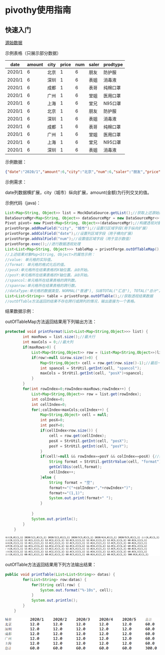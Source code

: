 # pivothy使用指南

## 快速入门

[源始数据](docs.json)

示例表格（只展示部分数据）


| date   | amount | city | price | num | saler | prodtype |
| ------ | ------ | ---- | ----- | --- | ----- | -------- |
| 2020/1 | 6      | 北京 | 1     | 6   | 朋友  | 防护服   |
| 2020/1 | 6      | 深圳 | 1     | 6   | 表姐  | 消毒液   |
| 2020/1 | 6      | 成都 | 1     | 6   | 表哥  | 纯棉口罩 |
| 2020/1 | 6      | 广州 | 1     | 6   | 堂姐  | 医用口罩 |
| 2020/1 | 6      | 上海 | 1     | 6   | 堂兄  | N95口罩  |
| 2020/1 | 6      | 北京 | 1     | 6   | 朋友  | 防护服   |
| 2020/1 | 6      | 深圳 | 1     | 6   | 表姐  | 消毒液   |
| 2020/1 | 6      | 成都 | 1     | 6   | 表哥  | 纯棉口罩 |
| 2020/1 | 6      | 广州 | 1     | 6   | 堂姐  | 医用口罩 |
| 2020/1 | 6      | 上海 | 1     | 6   | 堂兄  | N95口罩  |
| 2020/1 | 6      | 深圳 | 1     | 6   | 表姐  | 消毒液   |

示例数据：

```json
{"date":"2020/1","amount":6,"city":"北京","num":6,"saler":"朋友","price":1,"prodtype":"防护服"}
```

示例需求：

date列数据横扩展，city（城市）纵向扩展，amount(金额)为行列交叉的值。

示例代码（java)：

```java
List<Map<String, Object>> list = MockDataSource.getList();//获取上述源始数据
DataSourceMgr<Map<String, Object>> dataSourceMgr = new DataSourceMgr<>(list);//设置数据源
Pivot pivot= new Pivot<Map<String, Object>>(dataSourceMgr);//构建透视对象
privotForge.addRowField("city", "城市");//设置行区域字段(用于纵向扩展）
privotForge.addColField("date");//设置列区域字段（用于横向扩展)
privotForge.addValField("num");//设置值区域字段（用于显示数值）
privotForge.exec();//进行数据透视处理
List<List<Map<String, Object>>> tableMap = privotForge.outOfTableMap();//获取透视结果数据
//上述结果对象Map<String, Object>的属性示例：
//value: 单元格的实际值。
//format: 单元格的格式化后的值。
//posX:单元格所在结果表格的X轴位置。从0开始。
//posY:单元格所在结果表格的Y轴位置。从0开始。
//spancol:单元格所在结果表格的跨列数。
//spanrow:单元格所在结果表格的跨行数。
//dataType:单元格的数据类型，NORMAL("普通"), SUBTOTAL("汇总"), TOTAL("总计"),MUTIL("数值"),TITLE("标题")
List<List<String>> table = privotForge.outOfTable();//获取透视结果数据
//outOfTable方法返回的结果不存在跨行或跨列的情况，输出直接为一个表格。
```

结果数据示例：

outOfTableMap方法返回结果用下列输出方法：

```java
protected void printFormat(List<List<Map<String,Object>>> list) {
		int maxRows = list.size();//最大行
		int maxCols = 0;//最大列
		if(maxRows>0) {
			List<Map<String,Object>> row = (List<Map<String,Object>>)list.get(0);
			if(row!=null &&row.size()>0) {
				Map<String,Object> cell = row.get(row.size()-1);//最后一个单元
				int spancol = StrUtil.getInt(cell, "spancol");
				maxCols = StrUtil.getInt(cell, "posX")+spancol;
			}
		}   	   
		for(int rowIndex=0;rowIndex<maxRows;rowIndex++) {
			List<Map<String,Object>> row = list.get(rowIndex);
			int colIndex=0;
			int cellIndex=0;
			for(;colIndex<maxCols;colIndex++) {
				Map<String,Object> cell = null;
				int posX=0;
				int posY=0;
				if(cellIndex<row.size()) {
					cell = row.get(cellIndex);
					posX = StrUtil.getInt(cell, "posX");
					posY = StrUtil.getInt(cell, "posY");
				}
				if(cell!=null && rowIndex==posY && colIndex==posX) {//坐标对上
					String format = StrUtil.getStrValue(cell, "format");
					getCellDis(cell,format);
					cellIndex++;
				}else {
					String format = "空";
					format+="("+colIndex+","+rowIndex+")";
					format+="(1,1)";
					System.out.print(format+" ");
				}
		
			}
			System.out.println();
		}
	}
```

![1717145749994](images/pivothy/1717145749994.png)

outOfTable方法返回结果用下列方法输出结果：

```java
public void printTable(List<List<String>> datas) {
		for(List<String> row:datas) {
			for(String cell:row) {
				System.out.format("%-10s", cell);
			}
			System.out.println();
		}
	}
```

![1717146145903](images/pivothy/1717146145903.png)
